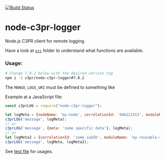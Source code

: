 [![Build Status](https://travis-ci.org/c3pr/node-c3pr-logger.svg?branch=master)](https://travis-ci.org/c3pr/node-c3pr-logger)

# node-c3pr-logger

Node.js C3PR client for remote logging.

Have a look at [`src`](src) folder to understand what functions are available.

### Usage:

```bash
# Change 7.0.2 below with the desired version tag
npm i -S c3pr/node-c3pr-logger#7.0.2
```

The `MONGO_LOGS_URI` must be defined to something like 

Example at a JavaScript file:

```javascript
const c3prLOG = require("node-c3pr-logger");

let logMeta = {nodeName: 'my-node', correlationId: 'SHA121313', moduleName: 'my-script'};
c3prLOG('message', logMeta);
// or
c3prLOG('message', {meta: 'some specific data'}, logMeta);
// or
let logMeta2 = {correlationId: 'some subID', moduleName: 'my-reusable-script'};
c3prLOG('message', logMeta, logMeta2);
```

See [test file](src/log.test.js) for usages.